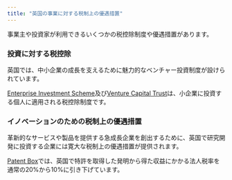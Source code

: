```yaml
---
title: "英国の事業に対する税制上の優遇措置"
---
```


事業主や投資家が利用できるいくつかの税控除制度や優遇措置があります。

### 投資に対する税控除

英国では、中小企業の成長を支えるために魅力的なベンチャー投資制度が設けられています。

[Enterprise Investment Scheme](https://www.gov.uk/government/publications/the-enterprise-investment-scheme-introduction)及び[Venture Capital Trust](https://www.gov.uk/government/collections/venture-capital-trusts-statistics)は、小企業に投資する個人に適用される税控除制度です。

### イノベーションのための税制上の優遇措置

革新的なサービスや製品を提供する急成長企業を創出するために、英国で研究開発に投資する企業には寛大な税制上の優遇措置が提供されます。

[Patent Box](https://www.gov.uk/guidance/corporation-tax-the-patent-box)では、英国で特許を取得した発明から得た収益にかかる法人税率を通常の20%から10%に引き下げています。